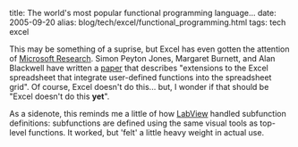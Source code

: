 title: The world's most popular functional programming language...
date: 2005-09-20
alias: blog/tech/excel/functional_programming.html
tags: tech excel

This may be something of a suprise, but Excel has even gotten
the attention of <a href="http://research.microsoft.com">Microsoft
Research</a>.  Simon Peyton Jones, Margaret Burnett, and Alan Blackwell
have written a <a href="http://research.microsoft.com/~simonpj/Papers/excel/">
paper</a> that describes "extensions to the Excel spreadsheet that integrate 
user-defined functions into the spreadsheet grid". Of course, Excel
doesn't do this... but, I wonder if that should be "Excel doesn't do this
<b>yet</b>".

As a sidenote, this reminds me a little of how <a href="http://www.ni.com/labview">
LabView</a> handled subfunction definitions: subfunctions are defined
using the same visual tools as top-level functions.  It worked, but 'felt'
a little heavy weight in actual use.
